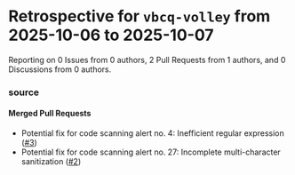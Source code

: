 # Retrospective for `vbcq-volley` from 2025-10-06 to 2025-10-07

Reporting on 0 Issues from 0 authors, 2 Pull Requests from 1 authors, and 0 Discussions from 0 authors.


### source

#### Merged Pull Requests

- Potential fix for code scanning alert no. 4: Inefficient regular expression ([#3](https://github.com/vbcq-volley/source/pull/3))
- Potential fix for code scanning alert no. 27: Incomplete multi-character sanitization ([#2](https://github.com/vbcq-volley/source/pull/2))